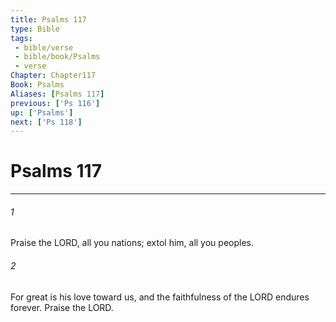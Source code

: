```yaml
---
title: Psalms 117
type: Bible
tags:
 - bible/verse
 - bible/book/Psalms
 - verse
Chapter: Chapter117
Book: Psalms
Aliases: [Psalms 117]
previous: ['Ps 116']
up: ['Psalms']
next: ['Ps 118']
---
```

# Psalms 117

***


###### 1 
Praise the LORD, all you nations; extol him, all you peoples. 

###### 2 
For great is his love toward us, and the faithfulness of the LORD endures forever. Praise the LORD. 
